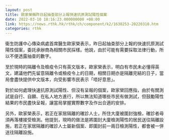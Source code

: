 ```yaml
---
layout: post
title: 歐家榮稱昨日起抽查部分上報快速抗原測試陽性個案
date: 2022-03-10 18:16:23.000000000 +08:00
link: https://news.rthk.hk/rthk/ch/component/k2/1638253-20220310.htm
categories: rthk
---
```


衞生防護中心傳染病處首席醫生歐家榮表示，昨日起抽查部分上報的快速抗原測試陽性個案，委託承辦商為相關市民採樣。他說，由於可能有需要採取法律行動，所以不便透露抽查的數字。

至於現時的隔離令及檢疫令只有英文版本，歐家榮表示，明白有市民未必懂得英文，建議他們先留意隔離令或檢疫令上的日期，相關日期亦是隔離完結的日子，當局會盡快提供中文版本，向受影響市民表示「唔好意思」。

對於如何處理快速抗原測試陽性、但沒有呈報的個案，歐家榮回應指，由於有關測試是自行、自願、在私人地方進行，所以無法知道哪些市民有做測試，但鼓勵陽性結果的市民盡快呈報，讓當局掌握實際數字及作出合適的安排。

另外，歐家榮表示，若正在家居隔離的確診人士，所住大廈被圍封強檢，確診者毋須再落樓接受檢測。他提到，現時的做法是將圍封大廈檢測陽性的居民送往隔離設施，若正在家居隔離的確診人士屬新個案、即圍封前一兩日檢測陽性，都會被一併送往隔離設施。

